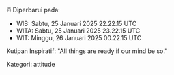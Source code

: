 ⏰ Diperbarui pada:
- WIB: Sabtu, 25 Januari 2025 22.22.15 UTC
- WITA: Sabtu, 25 Januari 2025 23.22.15 UTC
- WIT: Minggu, 26 Januari 2025 00.22.15 UTC

Kutipan Inspiratif:
"All things are ready if our mind be so."


Kategori: attitude

